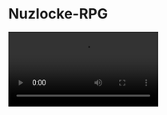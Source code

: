 # Nuzlocke-RPG

![](https://github.com/PhillipTodorov/Nuzlocke-RPG/blob/main/nuzlocke-rpg-demo-video.mp4)
